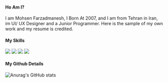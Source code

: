 #### Ho Am I?
I am Mohsen Farzadmanesh, I Born At 2007, and I am from Tehran in Iran, im UI/ UX Designer and a Junior Programmer. Here is the sample of my own work and my resume is credited.

#### My Skills
![](https://img.shields.io/badge/HTML-90-red?style=flat-square&logo=html5&logoColor=white)
![](https://img.shields.io/badge/CSS-85-informational?style=flat-square&logo=css3&logoColor=white)
![](https://img.shields.io/badge/PhotoShop-60-blue?style=flat-square&logo=adobe-photoshop&logoColor=white)
![](https://img.shields.io/badge/Javascript-Learning-yellow?style=flat-square&logo=javascript&logoColor=white)

#### My Github Details
![Anurag's GitHub stats](https://github-readme-stats.vercel.app/api?username=mohsen-farzadmanesh&show_icons=true)
